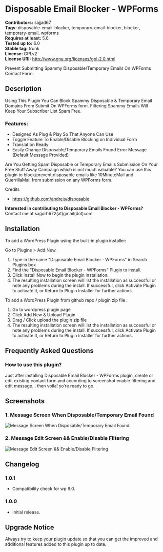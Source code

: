 # Disposable Email Blocker - WPForms

**Contributors:** sajjad67 \
**Tags:** disposable-email-blocker, temporary-email-blocker, blocker, temporary-email, wpforms \
**Requires at least:** 5.6 \
**Tested up to:** 6.0 \
**Stable tag:** trunk \
**License:** GPLv2 \
**License URI:** http://www.gnu.org/licenses/gpl-2.0.html

Prevent Submitting Spammy Disposable/Temporary Emails On WPForms Contact Form.

## Description

Using This Plugin You Can Block Spammy Disposable & Temporary Email Domains From Submit On WPForms form. Filtering Spammy Emails Will Keep Your Subscriber List Spam Free.

### Features:

- Designed As Plug & Play So That Anyone Can Use
- Toggle Feature To Enable/Disable Blocking on Individual Form
- Translation Ready
- Easily Change Disposable/Temporary Emails Found Error Message (Default Message Provided)

Are You Getting Spam Disposable or Temporary Emails Submission On Your Free Stuff Away Campaign which is not much valuable? You can use this plugin to block/prevent disposable emails like 10MinuteMail and GuerrillaMail from submission on any WPForms form.

Credits
- https://github.com/andreis/disposable

**Interested in contributing to Disposable Email Blocker - WPForms?**
Contact me at sagorh672(at)gmail(dot)com

## Installation

To add a WordPress Plugin using the built-in plugin installer:

Go to Plugins > Add New.

1. Type in the name "Disposable Email Blocker - WPForms" in Search Plugins box
2. Find the "Disposable Email Blocker - WPForms" Plugin to install.
3. Click Install Now to begin the plugin installation.
4. The resulting installation screen will list the installation as successful or note any problems during the install.
If successful, click Activate Plugin to activate it, or Return to Plugin Installer for further actions.

To add a WordPress Plugin from github repo / plugin zip file :
1. Go to wordpress plugin page
2. Click Add New & Upload Plugin
3. Drag / Click upload the plugin zip file
4. The resulting installation screen will list the installation as successful or note any problems during the install.
If successful, click Activate Plugin to activate it, or Return to Plugin Installer for further actions.

## Frequently Asked Questions

### How to use this plugin?

Just after installing Disposable Email Blocker - WPForms plugin, create or edit existing contact form and according to screenshot enable filtering and edit message... then voila! yo're ready to go.

## Screenshots

### 1. Message Screen When Disposable/Temporary Email Found

![Message Screen When Disposable/Temporary Email Found](https://ps.w.org/disposable-email-blocker-wpforms/assets/screenshot-1.png)

### 2. Message Edit Screen && Enable/Disable Filtering

![Message Edit Screen && Enable/Disable Filtering](https://ps.w.org/disposable-email-blocker-wpforms/assets/screenshot-2.png)


## Changelog

### 1.0.1

- Compatibility check for wp 6.0.
### 1.0.0

- Initial release.

## Upgrade Notice

Always try to keep your plugin update so that you can get the improved and additional features added to this plugin up to date.
